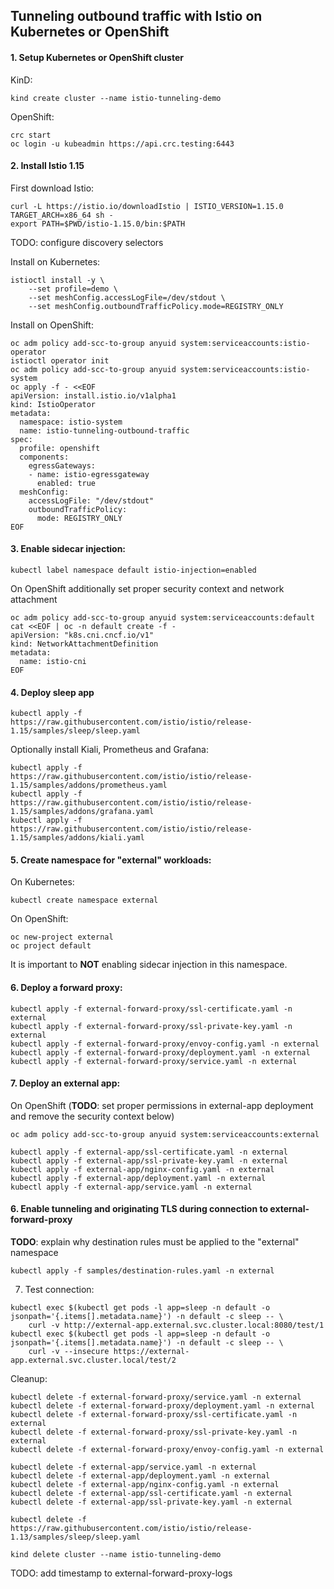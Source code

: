## Tunneling outbound traffic with Istio on Kubernetes or OpenShift

#### 1. Setup Kubernetes or OpenShift cluster
KinD:
```shell
kind create cluster --name istio-tunneling-demo
```
OpenShift:
```shell
crc start
oc login -u kubeadmin https://api.crc.testing:6443
```

#### 2. Install Istio 1.15
First download Istio:
```shell
curl -L https://istio.io/downloadIstio | ISTIO_VERSION=1.15.0 TARGET_ARCH=x86_64 sh -
export PATH=$PWD/istio-1.15.0/bin:$PATH
```
TODO: configure discovery selectors

Install on Kubernetes:
```shell
istioctl install -y \
    --set profile=demo \
    --set meshConfig.accessLogFile=/dev/stdout \
    --set meshConfig.outboundTrafficPolicy.mode=REGISTRY_ONLY
```
Install on OpenShift:
```shell
oc adm policy add-scc-to-group anyuid system:serviceaccounts:istio-operator
istioctl operator init
oc adm policy add-scc-to-group anyuid system:serviceaccounts:istio-system
oc apply -f - <<EOF
apiVersion: install.istio.io/v1alpha1
kind: IstioOperator
metadata:
  namespace: istio-system
  name: istio-tunneling-outbound-traffic
spec:
  profile: openshift
  components:
    egressGateways:
    - name: istio-egressgateway
      enabled: true
  meshConfig:
    accessLogFile: "/dev/stdout"
    outboundTrafficPolicy:
      mode: REGISTRY_ONLY
EOF
```

#### 3. Enable sidecar injection:
```shell
kubectl label namespace default istio-injection=enabled
```
On OpenShift additionally set proper security context and network attachment
```shell
oc adm policy add-scc-to-group anyuid system:serviceaccounts:default
cat <<EOF | oc -n default create -f -
apiVersion: "k8s.cni.cncf.io/v1"
kind: NetworkAttachmentDefinition
metadata:
  name: istio-cni
EOF
```

#### 4. Deploy sleep app
```shell
kubectl apply -f https://raw.githubusercontent.com/istio/istio/release-1.15/samples/sleep/sleep.yaml
```
Optionally install Kiali, Prometheus and Grafana:
```shell
kubectl apply -f https://raw.githubusercontent.com/istio/istio/release-1.15/samples/addons/prometheus.yaml
kubectl apply -f https://raw.githubusercontent.com/istio/istio/release-1.15/samples/addons/grafana.yaml
kubectl apply -f https://raw.githubusercontent.com/istio/istio/release-1.15/samples/addons/kiali.yaml
```

#### 5. Create namespace for "external" workloads:
On Kubernetes:
```shell
kubectl create namespace external
```
On OpenShift:
```shell
oc new-project external
oc project default
```
It is important to **NOT** enabling sidecar injection in this namespace.

#### 6. Deploy a forward proxy:
```shell
kubectl apply -f external-forward-proxy/ssl-certificate.yaml -n external
kubectl apply -f external-forward-proxy/ssl-private-key.yaml -n external
kubectl apply -f external-forward-proxy/envoy-config.yaml -n external
kubectl apply -f external-forward-proxy/deployment.yaml -n external
kubectl apply -f external-forward-proxy/service.yaml -n external
```

#### 7. Deploy an external app:
On OpenShift (**TODO**: set proper permissions in external-app deployment and remove the security context below)
```shell
oc adm policy add-scc-to-group anyuid system:serviceaccounts:external
```
```shell
kubectl apply -f external-app/ssl-certificate.yaml -n external
kubectl apply -f external-app/ssl-private-key.yaml -n external
kubectl apply -f external-app/nginx-config.yaml -n external
kubectl apply -f external-app/deployment.yaml -n external
kubectl apply -f external-app/service.yaml -n external
```

#### 6. Enable tunneling and originating TLS during connection to external-forward-proxy
**TODO**: explain why destination rules must be applied to the "external" namespace
```shell
kubectl apply -f samples/destination-rules.yaml -n external
```

7. Test connection:
```shell
kubectl exec $(kubectl get pods -l app=sleep -n default -o jsonpath='{.items[].metadata.name}') -n default -c sleep -- \
    curl -v http://external-app.external.svc.cluster.local:8080/test/1
kubectl exec $(kubectl get pods -l app=sleep -n default -o jsonpath='{.items[].metadata.name}') -n default -c sleep -- \
    curl -v --insecure https://external-app.external.svc.cluster.local/test/2
```

Cleanup:
```shell
kubectl delete -f external-forward-proxy/service.yaml -n external
kubectl delete -f external-forward-proxy/deployment.yaml -n external
kubectl delete -f external-forward-proxy/ssl-certificate.yaml -n external
kubectl delete -f external-forward-proxy/ssl-private-key.yaml -n external
kubectl delete -f external-forward-proxy/envoy-config.yaml -n external

kubectl delete -f external-app/service.yaml -n external
kubectl delete -f external-app/deployment.yaml -n external
kubectl delete -f external-app/nginx-config.yaml -n external
kubectl delete -f external-app/ssl-certificate.yaml -n external
kubectl delete -f external-app/ssl-private-key.yaml -n external

kubectl delete -f https://raw.githubusercontent.com/istio/istio/release-1.13/samples/sleep/sleep.yaml

kind delete cluster --name istio-tunneling-demo
```

TODO: add timestamp to external-forward-proxy-logs
